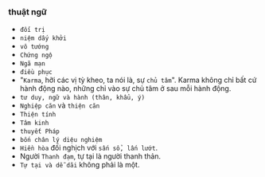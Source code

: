 
### thuật ngữ
- `đối trị`
- `niệm dấy khởi`
- `vô tướng`
- `Chứng ngộ`
- `Ngã mạn`
- `điều phục`
- "`Karma`, hỡi các vị tỳ kheo, ta nói là, sự `chủ tâm`". Karma không chỉ bất cứ hành động nào, những chỉ vào sự chủ tâm ở sau mỗi hành động.
-  `tư duy, ngữ và hành (thân, khẩu, ý)`
- `Nghiệp căn` và `thiện căn`
- `Thiện tính`
- `Tâm kinh`
- `thuyết Pháp`
- `bốn chân lý diệu nghiệm`
- `Hiền hòa` đối nghịch với `sấn sổ, lấn lướt`.
- Người `Thanh đạm`, tự tại là người thanh thản.
- `Tự tại và dễ dãi` không phải là một.



